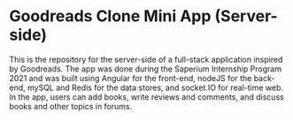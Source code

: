 # Goodreads Clone Mini App (Server-side)

This is the repository for the server-side of a full-stack application inspired by Goodreads. The app was done during the Saperium Internship Program 2021 and was built using Angular for the front-end, nodeJS for the back-end, mySQL and Redis for the data stores, and socket.IO for real-time web. In the app, users can add books, write reviews and comments, and discuss books and other topics in forums.
